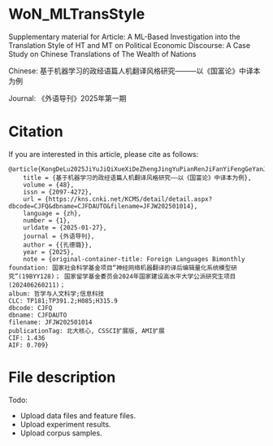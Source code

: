 # WoN_MLTransStyle
Supplementary material for Article: A ML-Based Investigation into the Translation Style of HT and MT on Political Economic Discourse:  A Case Study on Chinese Translations of The Wealth of Nations

Chinese: 基于机器学习的政经语篇人机翻译风格研究———以《国富论》中译本为例

Journal: 《外语导刊》2025年第一期


# Citation
If you are interested in this article, please cite as follows:

```
@article{KongDeLu2025JiYuJiQiXueXiDeZhengJingYuPianRenJiFanYiFengGeYanJiuYiGuoFuLunZhongYiBenWeiLi,
	title = {基于机器学习的政经语篇人机翻译风格研究——以《国富论》中译本为例},
	volume = {48},
	issn = {2097-4272},
	url = {https://kns.cnki.net/KCMS/detail/detail.aspx?dbcode=CJFQ&dbname=CJFDAUTO&filename=JFJW202501014},
	language = {zh},
	number = {1},
	urldate = {2025-01-27},
	journal = {外语导刊},
	author = {{孔德璐}},
	year = {2025},
	note = {original-container-title: Foreign Languages Bimonthly
foundation: 国家社会科学基金项目“神经网络机器翻译的译后编辑量化系统模型研究”(19BYY128)； 国家留学基金委员会2024年国家建设高水平大学公派研究生项目(202406260211)；
album: 哲学与人文科学;信息科技
CLC: TP181;TP391.2;H085;H315.9
dbcode: CJFQ
dbname: CJFDAUTO
filename: JFJW202501014
publicationTag: 北大核心, CSSCI扩展版, AMI扩展
CIF: 1.436
AIF: 0.709}
```

# File description

Todo:
- Upload data files and feature files. 
- Upload experiment results.
- Upload corpus samples.
